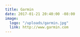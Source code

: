 ```yaml
---
title: Garmin
date: 2017-01-21 20:40:00 -08:00
image:
  logo: "/uploads/garmin.jpg"
  link: http://www.garmin.com
---
```


